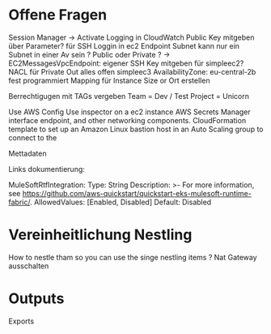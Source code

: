 # Offene Fragen

Session Manager -> Activate Logging in CloudWatch
Public Key mitgeben über Parameter? für SSH Loggin in ec2
Endpoint Subnet kann nur ein Subnet in einer Av sein ? Public oder Private ? ->  EC2MessagesVpcEndpoint:
eigener SSH Key mitgeben für simpleec2? 
NACL für Private Out alles offen
simpleec3 AvailabilityZone: eu-central-2b fest programmiert
Mapping für Instance Size or Ort erstellen


Berrechtigugen mit TAGs vergeben 
Team = Dev / Test
Project = Unicorn

Use AWS Config 
Use inspector on a ec2 instance
AWS Secrets Manager interface endpoint, and other networking components.
CloudFormation template to set up an Amazon Linux bastion host in an Auto Scaling group to connect to the


Mettadaten 

Links dokumentierung:

MuleSoftRtfIntegration:
    Type: String
    Description: >-
      For more information, see
      https://github.com/aws-quickstart/quickstart-eks-mulesoft-runtime-fabric/.
    AllowedValues: [Enabled, Disabled]
    Default: Disabled

# Vereinheitlichung Nestling
How to nestle tham so you can use the singe nestling items ?
Nat Gateway ausschalten

# Outputs 
Exports
